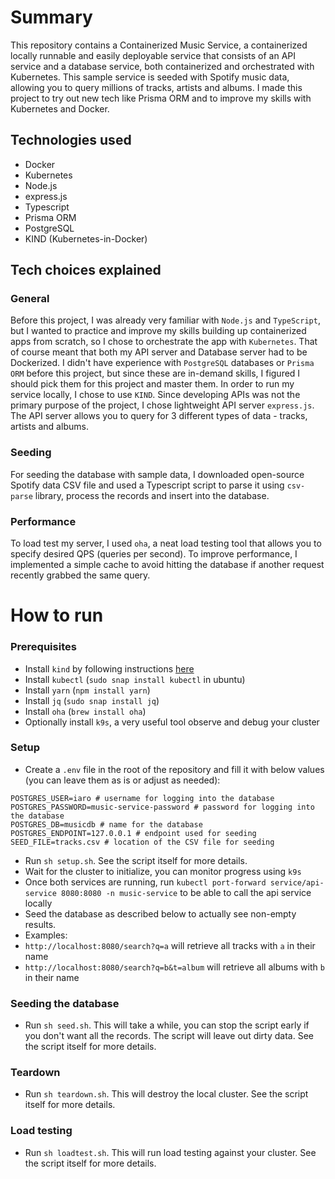 # Summary

This repository contains a Containerized Music Service, a containerized locally runnable and easily deployable service that consists of an API service and a database service, both containerized and orchestrated with Kubernetes. This sample service is seeded with Spotify music data, allowing you to query millions of tracks, artists and albums. I made this project to try out new tech like Prisma ORM and to improve my skills with Kubernetes and Docker.

## Technologies used

-   Docker
-   Kubernetes
-   Node.js
-   express.js
-   Typescript
-   Prisma ORM
-   PostgreSQL
-   KIND (Kubernetes-in-Docker)

## Tech choices explained

### General

Before this project, I was already very familiar with `Node.js` and `TypeScript`, but I wanted to practice and improve my skills building up containerized apps from scratch, so I chose to orchestrate the app with `Kubernetes`. That of course meant that both my API server and Database server had to be Dockerized. I didn't have experience with `PostgreSQL` databases or `Prisma ORM` before this project, but since these are in-demand skills, I figured I should pick them for this project and master them. In order to run my service locally, I chose to use `KIND`. Since developing APIs was not the primary purpose of the project, I chose lightweight API server `express.js`. The API server allows you to query for 3 different types of data - tracks, artists and albums.

### Seeding

For seeding the database with sample data, I downloaded open-source Spotify data CSV file and used a Typescript script to parse it using `csv-parse` library, process the records and insert into the database.

### Performance

To load test my server, I used `oha`, a neat load testing tool that allows you to specify desired QPS (queries per second). To improve performance, I implemented a simple cache to avoid hitting the database if another request recently grabbed the same query.

# How to run

### Prerequisites

-   Install `kind` by following instructions [here](https://kind.sigs.k8s.io/docs/user/quick-start/#installation)
-   Install `kubectl` (`sudo snap install kubectl` in ubuntu)
-   Install `yarn` (`npm install yarn`)
-   Install `jq` (`sudo snap install jq`)
-   Install `oha` (`brew install oha`)
-   Optionally install `k9s`, a very useful tool observe and debug your cluster

### Setup

-   Create a `.env` file in the root of the repository and fill it with below values (you can leave them as is or adjust as needed):

```
POSTGRES_USER=iaro # username for logging into the database
POSTGRES_PASSWORD=music-service-password # password for logging into the database
POSTGRES_DB=musicdb # name for the database
POSTGRES_ENDPOINT=127.0.0.1 # endpoint used for seeding
SEED_FILE=tracks.csv # location of the CSV file for seeding
```

-   Run `sh setup.sh`. See the script itself for more details.
-   Wait for the cluster to initialize, you can monitor progress using `k9s`
-   Once both services are running, run `kubectl port-forward service/api-service 8080:8080 -n music-service` to be able to call the api service locally
-   Seed the database as described below to actually see non-empty results.
-   Examples:
-   `http://localhost:8080/search?q=a` will retrieve all tracks with `a` in their name
-   `http://localhost:8080/search?q=b&t=album` will retrieve all albums with `b` in their name

### Seeding the database

-   Run `sh seed.sh`. This will take a while, you can stop the script early if you don't want all the records. The script will leave out dirty data. See the script itself for more details.

### Teardown

-   Run `sh teardown.sh`. This will destroy the local cluster. See the script itself for more details.

### Load testing

-   Run `sh loadtest.sh`. This will run load testing against your cluster. See the script itself for more details.
